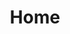 ---
title: Home
seo:
  page_title:
  meta_description:
  featured_image:
  featured_image_alt:
hero:
  heading: CSS Components
  body: A collection of popular layouts and patterns made with Matter and CSS
  hero_image:
    image: /uploads/featured-image.jpg
    image_alt:
  button:
    button_url:
    button_text:
---